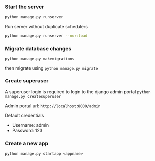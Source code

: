 ### Start the server
```bash
python manage.py runserver
```
Run server without duplicate schedulers

```bash
python manage.py runserver --noreload
```

### Migrate database changes

`python manage.py makemigrations`

then migrate using
`python manage.py migrate`


### Create superuser
A superuser login is required to login to the django admin portal
`python manage.py createsuperuser`

Admin portal url: `http://localhost:8000/admin`

Default credentials
* Username: admin
* Password: 123


### Create a new app
`python manage.py startapp <appname>`